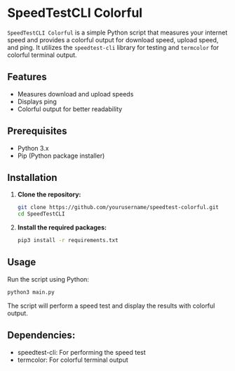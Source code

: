 # SpeedTestCLI Colorful

`SpeedTestCLI Colorful` is a simple Python script that measures your internet speed and provides a colorful output for download speed, upload speed, and ping. It utilizes the `speedtest-cli` library for testing and `termcolor` for colorful terminal output.

## Features

- Measures download and upload speeds
- Displays ping
- Colorful output for better readability

## Prerequisites

- Python 3.x
- Pip (Python package installer)

## Installation

1. **Clone the repository:**

   ```bash
   git clone https://github.com/yourusername/speedtest-colorful.git
   cd SpeedTestCLI
   ```
2. **Install the required packages:**

    ```bash
    pip3 install -r requirements.txt
    ```

## Usage

Run the script using Python:
```bash
python3 main.py
```

The script will perform a speed test and display the results with colorful output.

## Dependencies:

- speedtest-cli: For performing the speed test
- termcolor: For colorful terminal output
